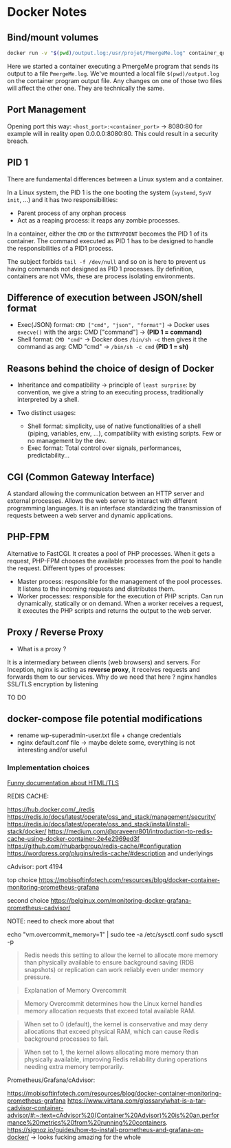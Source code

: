 # Docker Notes

## Bind/mount volumes
```bash
docker run -v "$(pwd)/output.log:/usr/projet/PmergeMe.log" container_qui_exec_PmergeMe
```

Here we started a container executing a PmergeMe program that sends its output to a file `PmergeMe.log`. We've mounted a local file `$(pwd)/output.log` on the container program output file.
Any changes on one of those two files will affect the other one. They are technically the same.

## Port Management

Opening port this way: `<host_port>:<container_port>` → 8080:80 for example will in reality open 0.0.0.0:8080:80.
This could result in a security breach.

## PID 1

There are fundamental differences between a Linux system and a container.

In a Linux system, the PID 1 is the one booting the system (`systemd`, `SysV init`, ...) and it has two responsibilities:
- Parent process of any orphan process
- Act as a reaping process: it reaps any zombie processes.

In a container, either the `CMD` or the `ENTRYPOINT` becomes the PID 1 of its container.
The command executed as PID 1 has to be designed to handle the responsibilities of a PID1 process.

The subject forbids `tail -f /dev/null` and so on is here to prevent us having commands not designed as PID 1 processes. By definition, containers are not VMs, these are process isolating environments.

## Difference of execution between JSON/shell format
- Exec(JSON) format: `CMD ["cmd", "json", "format"]` → Docker uses `execve()` with the args: CMD ["command"] → **(PID 1 = command)**
- Shell format: `CMD "cmd"` → Docker does `/bin/sh -c` then gives it the command as arg: CMD "cmd" → `/bin/sh -c cmd` **(PID 1 = sh)**

## Reasons behind the choice of design of Docker
- Inheritance and compatibility → principle of `least surprise`: by convention, we give a string to an executing process, traditionally interpreted by a shell.

- Two distinct usages:
	- Shell format: simplicity, use of native functionalities of a shell (piping, variables, env, ...), compatibility with existing scripts. Few or no management by the dev.
	- Exec format: Total control over signals, performances, predictability...

## CGI (Common Gateway Interface)

A standard allowing the communication between an HTTP server and external processes. Allows the web server to interact with different programming languages. It is an interface standardizing the transmission of requests between a web server and dynamic applications.

## PHP-FPM

Alternative to FastCGI.
It creates a pool of PHP processes. When it gets a request, PHP-FPM chooses the available processes from the pool to handle the request.
Different types of processes:
- Master process: responsible for the management of the pool processes. It listens to the incoming requests and distributes them.
- Worker processes: responsible for the execution of PHP scripts. Can run dynamically, statically or on demand. When a worker receives a request, it executes the PHP scripts and returns the output to the web server.

## Proxy / Reverse Proxy

- What is a proxy ?

It is a intermediary between clients (web browsers) and servers. For Inception, nginx is acting as **reverse proxy**, it receives requests and forwards them to our services.
Why do we need that here ? nginx handles SSL/TLS encryption by listening

TO DO

## docker-compose file potential modifications




- rename wp-superadmin-user.txt file + change credentials
- nginx default.conf file -> maybe delete some, everything is not interesting and/or useful


### Implementation choices


[Funny documentation about HTML/TLS](https://howhttps.works/https-ssl-tls-differences/)


REDIS CACHE:

https://hub.docker.com/_/redis
https://redis.io/docs/latest/operate/oss_and_stack/management/security/
https://redis.io/docs/latest/operate/oss_and_stack/install/install-stack/docker/
https://medium.com/@praveenr801/introduction-to-redis-cache-using-docker-container-2e4e2969ed3f
https://github.com/rhubarbgroup/redis-cache/#configuration
https://wordpress.org/plugins/redis-cache/#description and underlyings



cAdvisor: port 4194

top choice
https://mobisoftinfotech.com/resources/blog/docker-container-monitoring-prometheus-grafana

second choice
https://belginux.com/monitoring-docker-grafana-prometheus-cadvisor/



NOTE: need to check more about that

echo "vm.overcommit_memory=1" | sudo tee -a /etc/sysctl.conf
sudo sysctl -p

> Redis needs this setting to allow the kernel to allocate more memory than physically available to ensure background saving (RDB snapshots) or replication can work reliably even under memory pressure.

> Explanation of Memory Overcommit

> Memory Overcommit determines how the Linux kernel handles memory allocation requests that exceed total available RAM.

> When set to 0 (default), the kernel is conservative and may deny allocations that exceed physical RAM, which can cause Redis background processes to fail.

> When set to 1, the kernel allows allocating more memory than physically available, improving Redis reliability during operations needing extra memory temporarily.



Prometheus/Grafana/cAdvisor:

https://mobisoftinfotech.com/resources/blog/docker-container-monitoring-prometheus-grafana
https://www.virtana.com/glossary/what-is-a-tar-cadvisor-container-advisor/#:~:text=cAdvisor%20(Container%20Advisor)%20is%20an,performance%20metrics%20from%20running%20containers.
https://signoz.io/guides/how-to-install-prometheus-and-grafana-on-docker/ -> looks fucking amazing for the whole
